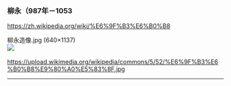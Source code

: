 ### 柳永（987年－1053
<https://zh.wikipedia.org/wiki/%E6%9F%B3%E6%B0%B8>

柳永造像.jpg (640×1137)<br>
<img src="https://upload.wikimedia.org/wikipedia/commons/5/52/%E6%9F%B3%E6%B0%B8%E9%80%A0%E5%83%8F.jpg"><br>
<a href="https://upload.wikimedia.org/wikipedia/commons/5/52/%E6%9F%B3%E6%B0%B8%E9%80%A0%E5%83%8F.jpg">
<br>https://upload.wikimedia.org/wikipedia/commons/5/52/%E6%9F%B3%E6%B0%B8%E9%80%A0%E5%83%8F.jpg</a><hr/>
